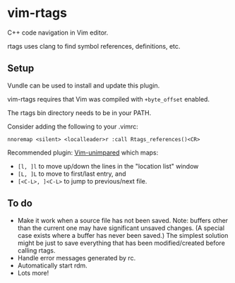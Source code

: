 vim-rtags
=========

C++ code navigation in Vim editor.

rtags uses clang to find symbol references, definitions, etc.


Setup
-----
Vundle can be used to install and update this plugin.

vim-rtags requires that Vim was compiled with `+byte_offset` enabled.

The rtags bin directory needs to be in your PATH.

Consider adding the following to your .vimrc:
```
nnoremap <silent> <localleader>r :call Rtags_references()<CR>
```

Recommended plugin: [Vim-unimpared](https://github.com/tpope/vim-unimpaired) which maps:
* `[l, ]l` to move up/down the lines in the "location list" window
* `[L, ]L` to move to first/last entry, and
* `[<C-L>, ]<C-L>` to jump to previous/next file.


To do
-----

* Make it work when a source file has not been saved. Note: buffers other than the current one may have significant unsaved changes. (A special case exists where a buffer has never been saved.) The simplest solution might be just to save everything that has been modified/created before calling rtags.
* Handle error messages generated by rc.
* Automatically start rdm.
* Lots more!
